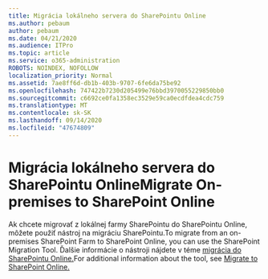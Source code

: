 ```yaml
---
title: Migrácia lokálneho servera do SharePointu Online
ms.author: pebaum
author: pebaum
ms.date: 04/21/2020
ms.audience: ITPro
ms.topic: article
ms.service: o365-administration
ROBOTS: NOINDEX, NOFOLLOW
localization_priority: Normal
ms.assetid: 7ae8ff6d-db1b-403b-9707-6fe6da75be92
ms.openlocfilehash: 747422b7230d205499e76bbd3970055229850bb0
ms.sourcegitcommit: c6692ce0fa1358ec3529e59ca0ecdfdea4cdc759
ms.translationtype: MT
ms.contentlocale: sk-SK
ms.lasthandoff: 09/14/2020
ms.locfileid: "47674809"
---
```

# <a name="migrate-on-premises-to-sharepoint-online"></a><span data-ttu-id="b3cb6-102">Migrácia lokálneho servera do SharePointu Online</span><span class="sxs-lookup"><span data-stu-id="b3cb6-102">Migrate On-premises to SharePoint Online</span></span>

<span data-ttu-id="b3cb6-103">Ak chcete migrovať z lokálnej farmy SharePointu do SharePointu Online, môžete použiť nástroj na migráciu SharePointu.</span><span class="sxs-lookup"><span data-stu-id="b3cb6-103">To migrate from an on-premises SharePoint Farm to SharePoint Online, you can use the SharePoint Migration Tool.</span></span> <span data-ttu-id="b3cb6-104">Ďalšie informácie o nástroji nájdete v téme [migrácia do SharePointu Online.](https://go.microsoft.com/fwlink/?linkid=2019574)</span><span class="sxs-lookup"><span data-stu-id="b3cb6-104">For additional information about the tool, see [Migrate to SharePoint Online.](https://go.microsoft.com/fwlink/?linkid=2019574)</span></span>
  

